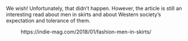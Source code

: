 We wish! Unfortunately, that didn’t happen. However, the article is still an interesting read about men in skirts and about Western society’s expectation and tolerance of them.

<figure><div class="wp-block-embed__wrapper">https://indie-mag.com/2018/01/fashion-men-in-skirts/</div></figure>